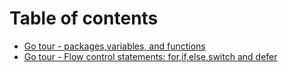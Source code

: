 # Table of contents

* [Go tour - packages,variables, and functions](README.md)
* [Go tour - Flow control statements: for,if,else,switch and defer](go-tour-flow-control-statements-for-if-else-switch-and-defer.md)
